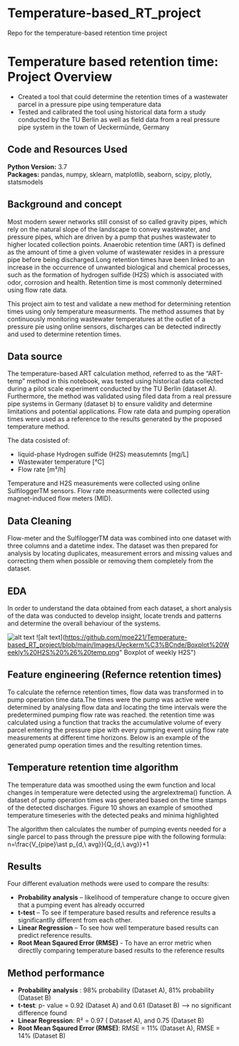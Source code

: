# Temperature-based_RT_project
Repo for the temperature-based retention time project

# Temperature based retention time: Project Overview 

* Created a tool that could determine the retention times of a wastewater parcel in a pressure pipe using temperature data
* Tested and calibrated the tool using historical data form a study conducted by the TU Berlin as well as field data from a real pressure pipe system in the town of Ueckermünde, Germany

## Code and Resources Used 
**Python Version:** 3.7  
**Packages:** pandas, numpy, sklearn, matplotlib, seaborn, scipy, plotly, statsmodels 

## Background and concept

Most modern sewer networks still consist of so called gravity pipes, which rely on the natural slope of the landscape to convey wastewater, and pressure pipes, which are driven by a pump that pushes wastewater to higher located collection points. Anaerobic retention time (ART) is defined as the amount of time a given volume of wastewater resides in a pressure pipe before being discharged.Long retention times have been linked to an increase in the occurrence of unwanted biological and chemical processes, such as the formation of hydrogen sulfide (H2S) which is associated with odor, corrosion and health. Retention time is most commonly determined using flow rate data. 

This project aim to test and validate a new method for determining retention times using only temperature measurments. The method assumes that by continuously monitoring wastewater temperatures at the outlet of a pressure pie using online sensors, discharges can be detected indirectly and used to determine retention times. 

## Data source
The temperature-based ART calculation method, referred to as the “ART-temp” method in this notebook, was tested using historical data collected during a pilot scale experiment conducted by the TU Berlin (dataset A). Furthermore, the method was validated using filed data from a real pressure pipe systems in Germany (dataset b) to ensure validity and determine limitations and potential applications. Flow rate data and pumping operation times were used as a reference to the results generated by the proposed temperature method. 

The data cosisted of:

* liquid-phase Hydrogen sulfide (H2S) measutemnts [mg/L]
* Wastewater temperature [°C]
* Flow rate [m³/h]

Temperature and H2S measurements were collected using online SulfiloggerTM sensors. Flow rate measurments were collected using magnet-induced flow meters (MID). 


## Data Cleaning
Flow-meter and the SulfiloggerTM data was combined into one dataset with three columns and a datetime index. The dataset was then prepared for analysis by locating duplicates, measurement errors and missing values and correcting them when possible or removing them completely from the dataset. 

## EDA
In order to understand the data obtained from each dataset, a short analysis of the data was conducted to develop insight, locate trends and patterns and determine the overall behaviour of the systems.

![alt text](https://github.com/moe221/Temperature-based_RT_project/blob/main/Images/Ueckerm%C3%BCnde/Flow%20%26temo%20dry%20weather%20-new%20130%25%20zoom.png "Timeseries example")
![alt text](https://github.com/moe221/Temperature-based_RT_project/blob/main/Images/Ueckerm%C3%BCnde/Boxplot%20Weekly%20H2S%20%26%20temp.png" Boxplot of weekly H2S") 

## Feature engineering (Refernce retention times)
To calculate the refernce retention times, flow data was transformed in to pump operation time data.The times were the pump was active were determined by analysing flow data and locating the time intervals were the predetermined pumping flow rate was reached. the retention time was calculated using a function that tracks the accumulative volume of every parcel entering the pressure pipe with every pumping event using flow rate measurements at different time horizons. Below is an example of the generated pump operation times and the resulting retention times. 

## Temperature retention time algorithm

The temperature data was smoothed using the ewm function and local changes in temperature were detected using the argrelextrema() function. A dataset of pump operation times was generated based on the time stamps of the detected discharges. Figure 10 shows an example of smoothed temperature timeseries with the detected peaks and minima highlighted 

The algorithm then calculates the number of pumping events needed for a single parcel to pass through the pressure pipe with the following formula:
n=\frac{V_{pipe}\ast p_{d,\ avg}}{Q_{d,\ avg}}+1		

## Results 
Four different evaluation methods were used to compare the results:
*	**Probability analysis** – likelihood of temperature change to occure given that a pumping event has already occurred 
*	**t-test** – To see if temperature based results and reference results a significantlly different from each other.
*	**Linear Regression** – To see how well temperature based results can predict reference results.
* **Root Mean Sqaured Error (RMSE)** - To have an error metric when directlly comparing temperature based results to the reference results

## Method performance
*	**Probability analysis** : 98% probability (Dataset A), 81% probability (Dataset B)
*	**t-test**: p- value = 0.92 (Dataset A) and 0.61 (Dataset B) --> no significant difference found
*	**Linear Regression**: R² = 0.97 ( Dataset A), and 0.75 (Dataset B)
* **Root Mean Sqaured Error (RMSE)**: RMSE = 11% (Dataset A), RMSE = 14% (Dataset B)


